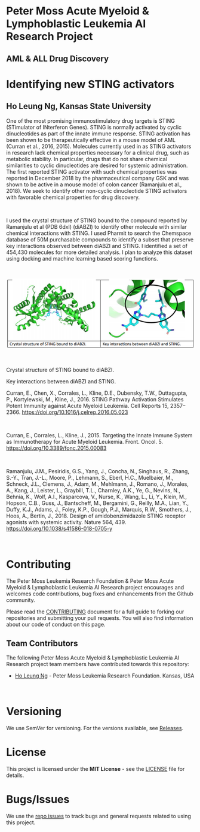 # Peter Moss Acute Myeloid & Lymphoblastic Leukemia AI Research Project

## AML & ALL Drug Discovery

# Identifying new STING activators

## Ho Leung Ng, Kansas State University

One of the most promising immunostimulatory drug targets is STING (STimulator of INterferon
Genes). STING is normally activated by cyclic dinucleotides as part of the innate immune response.
STING activation has been shown to be therapeutically effective in a mouse model of AML (Curran et al.,
2016, 2015). Molecules currently used in as STING activators in research lack chemical properties
necessary for a clinical drug, such as metabolic stability. In particular, drugs that do not share chemical similarities to cyclic dinucleotides are desired for systemic administration. The first reported STING activator with such chemical properties was reported in December 2018 by the pharmaceutical company GSK and was shown to be active in a mouse model of colon cancer (Ramanjulu et al., 2018). We seek to identify other non-cyclic dinucleotide STING activators with favorable chemical properties for drug discovery.

&nbsp;

I used the crystal structure of STING bound to the compound reported by Ramanjulu et al (PDB 6dxl)
(diABZI) to identify other molecule with similar chemical interactions with STING. I used Pharmit to
search the Chemspace database of 50M purchasable compounds to identify a subset that preserve key
interactions observed between diABZI and STING. I identified a set of 454,430 molecules for more
detailed analysis. I plan to analyze this dataset using docking and machine learning based scoring
functions.

&nbsp;

![Peter Moss Acute Myeloid/Lymphoblastic Leukemia Drug Discovery Research & Development](../Media/Images/fig1.png)

&nbsp;

Crystal structure of STING bound to diABZI.

Key interactions between diABZI and STING.

Curran, E., Chen, X., Corrales, L., Kline, D.E., Dubensky, T.W., Duttagupta, P., Kortylewski, M., Kline, J., 2016.
STING Pathway Activation Stimulates Potent Immunity against Acute Myeloid Leukemia.
Cell Reports 15, 2357–2366. https://doi.org/10.1016/j.celrep.2016.05.023

&nbsp;

Curran, E., Corrales, L., Kline, J., 2015. Targeting the Innate Immune System as Immunotherapy for Acute Myeloid Leukemia.
Front. Oncol. 5. https://doi.org/10.3389/fonc.2015.00083

&nbsp;

Ramanjulu, J.M., Pesiridis, G.S., Yang, J., Concha, N., Singhaus, R., Zhang, S.-Y., Tran, J.-L., Moore, P., Lehmann, S., Eberl, H.C., Muelbaier, M., Schneck, J.L., Clemens, J., Adam, M., Mehlmann, J.,
Romano, J., Morales, A., Kang, J., Leister, L., Graybill, T.L., Charnley, A.K., Ye, G., Nevins, N.,
Behnia, K., Wolf, A.I., Kasparcova, V., Nurse, K., Wang, L., Li, Y., Klein, M., Hopson, C.B., Guss, J.,
Bantscheff, M., Bergamini, G., Reilly, M.A., Lian, Y., Duffy, K.J., Adams, J., Foley, K.P., Gough, P.J., Marquis, R.W., Smothers, J., Hoos, A., Bertin, J., 2018.
Design of amidobenzimidazole STING receptor agonists with systemic activity.
Nature 564, 439. https://doi.org/10.1038/s41586-018-0705-y

&nbsp;

# Contributing

The Peter Moss Leukemia Research Foundation & Peter Moss Acute Myeloid & Lymphoblastic Leukemia AI Research project encourages and welcomes code contributions, bug fixes and enhancements from the Github community.

Please read the [CONTRIBUTING](https://github.com/AMLResearchProject/AML-ALL-Drug-Discovery/blob/master/CONTRIBUTING.md "CONTRIBUTING") document for a full guide to forking our repositories and submitting your pull requests. You will also find information about our code of conduct on this page.

## Team Contributors

The following Peter Moss Acute Myeloid & Lymphoblastic Leukemia AI Research project team members have contributed towards this repository:

- [Ho Leung Ng](https://www.leukemiaresearchfoundation.ai/team/ho-leung-ng/profile "Ho Leung Ng") - Peter Moss Leukemia Research Foundation. Kansas, USA

&nbsp;

# Versioning

We use SemVer for versioning. For the versions available, see [Releases](https://github.com/AMLResearchProject/AML-ALL-Drug-Discovery/releases "Releases").

# License

This project is licensed under the **MIT License** - see the [LICENSE](https://github.com/AMLResearchProject/AML-ALL-Drug-Discovery/blob/master/LICENSE.md "LICENSE") file for details.

# Bugs/Issues

We use the [repo issues](https://github.com/AMLResearchProject/AML-ALL-Drug-Discovery/issues "repo issues") to track bugs and general requests related to using this project.


